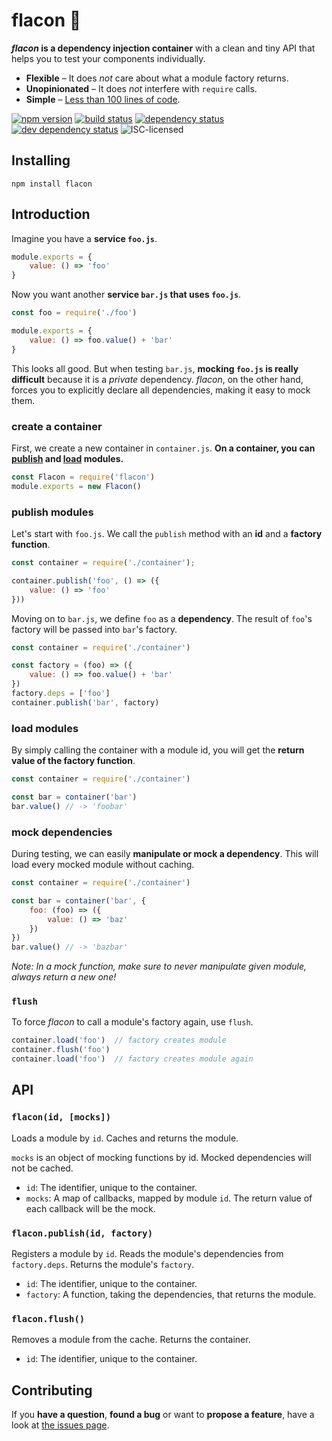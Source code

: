 # flacon 💉

***flacon* is a dependency injection container** with a clean and tiny API that helps you to test your components individually.

- **Flexible** – It does *not* care about what a module factory returns.
- **Unopinionated** – It does *not* interfere with `require` calls.
- **Simple** – [Less than 100 lines of code](index.js).

[![npm version](https://img.shields.io/npm/v/flacon.svg)](https://www.npmjs.com/package/flacon)
[![build status](https://img.shields.io/travis/derhuerst/flacon.svg)](https://travis-ci.org/derhuerst/flacon)
[![dependency status](https://img.shields.io/david/derhuerst/flacon.svg)](https://david-dm.org/derhuerst/flacon#info=dependencies)
[![dev dependency status](https://img.shields.io/david/dev/derhuerst/flacon.svg)](https://david-dm.org/derhuerst/flacon#info=devDependencies)
![ISC-licensed](https://img.shields.io/github/license/derhuerst/flacon.svg)


## Installing

```
npm install flacon
```


## Introduction

Imagine you have a **service `foo.js`**.

```js
module.exports = {
	value: () => 'foo'
}
```

Now you want another **service `bar.js` that uses `foo.js`**.

```js
const foo = require('./foo')

module.exports = {
	value: () => foo.value() + 'bar'
}
```

This looks all good. But when testing `bar.js`, **mocking `foo.js` is really difficult** because it is a *private* dependency. *flacon*, on the other hand, forces you to explicitly declare all dependencies, making it easy to mock them.


### create a container

First, we create a new container in `container.js`. **On a container, you can [publish](#flaconpublishid-deps-factory) and [load](#flaconid-mocks) modules.**

```js
const Flacon = require('flacon')
module.exports = new Flacon()
```


### publish modules

Let's start with `foo.js`. We call the `publish` method with an **id** and a **factory function**.

```js
const container = require('./container');

container.publish('foo', () => ({
	value: () => 'foo'
}))
```

Moving on to `bar.js`, we define `foo` as a **dependency**. The result of `foo`'s factory will be passed into `bar`'s factory.

```js
const container = require('./container')

const factory = (foo) => ({
	value: () => foo.value() + 'bar'
})
factory.deps = ['foo']
container.publish('bar', factory)
```


### load modules

By simply calling the container with a module id, you will get the **return value of the factory function**.

```js
const container = require('./container')

const bar = container('bar')
bar.value() // -> 'foobar'
```


### mock dependencies

During testing, we can easily **manipulate or mock a dependency**. This will load every mocked module without caching.

```js
const container = require('./container')

const bar = container('bar', {
	foo: (foo) => ({
		value: () => 'baz'
	})
})
bar.value() // -> 'bazbar'
```

*Note: In a mock function, make sure to never manipulate given module, always return a new one!*


### `flush`

To force *flacon* to call a module's factory again, use `flush`.

```js
container.load('foo')  // factory creates module
container.flush('foo')
container.load('foo')  // factory creates module again
```



## API

### `flacon(id, [mocks])`

Loads a module by `id`. Caches and returns the module.

`mocks` is an object of mocking functions by id. Mocked dependencies will not be cached.

- `id`: The identifier, unique to the container.
- `mocks`: A map of callbacks, mapped by module `id`. The return value of each callback will be the mock.

### `flacon.publish(id, factory)`

Registers a module by `id`. Reads the module's dependencies from `factory.deps`. Returns the module's `factory`.

- `id`: The identifier, unique to the container.
- `factory`: A function, taking the dependencies, that returns the module.

### `flacon.flush()`

Removes a module from the cache. Returns the container.

- `id`: The identifier, unique to the container.



## Contributing

If you **have a question**, **found a bug** or want to **propose a feature**, have a look at [the issues page](https://github.com/derhuerst/flacon/issues).

